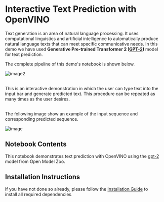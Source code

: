 # Interactive Text Prediction with OpenVINO
Text generation is an area of natural language processing. It uses computational linguistics and artificial intelligence to automatically produce natural language texts that can meet specific communicative needs.
In this demo we have used <b> Generative Pre-trained Transformer 2 ([GPT-2](https://github.com/openvinotoolkit/open_model_zoo/tree/master/models/public/gpt-2)) </b> model for text prediction.

The complete pipeline of this demo's notebook is shown below.

![image2](https://user-images.githubusercontent.com/91228207/163990722-d2713ede-921e-4594-8b00-8b5c1a4d73b5.jpeg)

</br>
This is an interactive demonstration in which the user can type text into the input bar and generate predicted text. This procedure can be repeated as many times as the user desires.
</br>
</br>

The following image show an example of the input sequence and corresponding predicted sequence.

![image](https://user-images.githubusercontent.com/91228207/185103977-54b1671a-f02c-4f4b-9722-5c4e8b119fc7.png)



## Notebook Contents

This notebook demonstrates text prediction with OpenVINO using the [gpt-2](https://github.com/openvinotoolkit/open_model_zoo/tree/master/models/public/gpt-2) model from Open Model Zoo.

## Installation Instructions

If you have not done so already, please follow the [Installation Guide](https://github.com/openvinotoolkit/openvino_notebooks/blob/main/README.md") to install all required dependencies.
